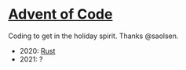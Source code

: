 # [Advent of Code](https://adventofcode.com/)

Coding to get in the holiday spirit.
Thanks @saolsen.

- 2020: [Rust](https://www.rust-lang.org/)
- 2021: ?
